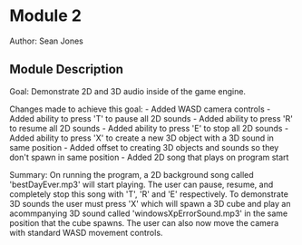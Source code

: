 # Module 2

Author: Sean Jones

## Module Description

Goal: Demonstrate 2D and 3D audio inside of the game engine.

Changes made to achieve this goal:
    - Added WASD camera controls
    - Added ability to press 'T' to pause all 2D sounds
    - Added ability to press 'R' to resume all 2D sounds
    - Added ability to press 'E' to stop all 2D sounds
    - Added ability to press 'X' to create a new 3D object with a 3D sound in same position
    - Added offset to creating 3D objects and sounds so they don't spawn in same position
    - Added 2D song that plays on program start

Summary: On running the program, a 2D background song called 'bestDayEver.mp3' will start playing. The user can pause, resume, and completely stop this song with 'T', 'R' and 'E' respectively. To demonstrate 3D sounds the user must press 'X' which will spawn a 3D cube and play an acommpanying 3D sound called 'windowsXpErrorSound.mp3' in the same position that the cube spawns. The user can also now move the camera with standard WASD movement controls.

